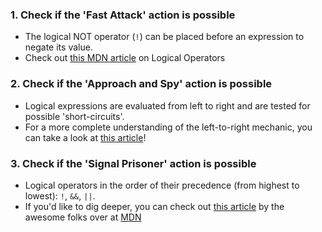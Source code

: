 ### 1. Check if the 'Fast Attack' action is possible

- The logical NOT operator (`!`) can be placed before an expression to negate its value.
- Check out [this MDN article](https://developer.mozilla.org/en-US/docs/Web/JavaScript/Reference/Operators/Logical_Operators#Logical_NOT_!) on Logical Operators

### 2. Check if the 'Approach and Spy' action is possible

- Logical expressions are evaluated from left to right and are tested for possible 'short-circuits'.
- For a more complete understanding of the left-to-right mechanic, you can take a look at [this article](https://developer.mozilla.org/en-US/docs/Web/JavaScript/Reference/Operators/Operator_Precedence)!

### 3. Check if the 'Signal Prisoner' action is possible

- Logical operators in the order of their precedence (from highest to lowest): `!`, `&&`, `||`.
- If you'd like to dig deeper, you can check out [this article](https://developer.mozilla.org/en-US/docs/Web/JavaScript/Reference/Operators/Logical_Operators) by the awesome folks over at [MDN](https://developer.mozilla.org/en-US/)
